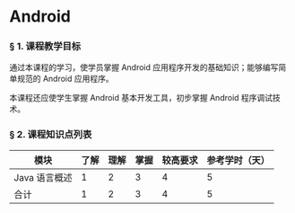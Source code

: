 # Android

### &sect; 1. 课程教学目标

通过本课程的学习，使学员掌握 Android 应用程序开发的基础知识；能够编写简单规范的 Android 应用程序。

本课程还应使学生掌握 Android 基本开发工具，初步掌握 Android 程序调试技术。

### &sect; 2. 课程知识点列表

|模块|了解|理解|掌握|较高要求|参考学时（天）|
|-|-|-|-|-|-|
|Java 语言概述|1|2|3|4|5|
|合计|1|2|3|4|5|


